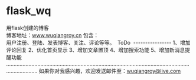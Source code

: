 # flask_wq
  用flask创建的博客  
  博客地址：www.wuqiangroy.cn 
  包含：    
  用户注册、登陆、发表博客、关注、评论等等。
  ToDo
  ----------------
  1、增加评论回复
  2、优化首页显示
  3、增加文章置顶
  4、增加搜索功能
  5、增加新消息提醒功能
  ………………………………………………………………………………………………………………………………
  如果你对我感兴趣，欢迎发送邮件至：wuqiangroy@live.com  
